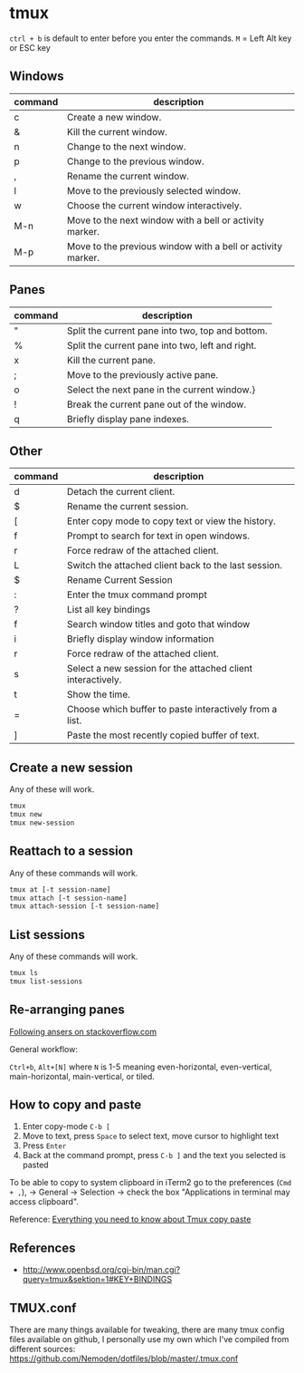 tmux
====

`ctrl + b` is default to enter before you enter the commands. `M` = Left Alt key
or ESC key

## Windows

| command | description                                                 |
|---------|-------------------------------------------------------------|
| c       | Create a new window.                                        |
| &       | Kill the current window.                                    |
| n       | Change to the next window.                                  |
| p       | Change to the previous window.                              |
| ,       | Rename the current window.                                  |
| l       | Move to the previously selected window.                     |
| w       | Choose the current window interactively.                    |
| M-n     | Move to the next window with a bell or activity marker.     |
| M-p     | Move to the previous window with a bell or activity marker. |

## Panes

| command | description                                      |
|---------|--------------------------------------------------|
| "       | Split the current pane into two, top and bottom. |
| %       | Split the current pane into two, left and right. |
| x       | Kill the current pane.                           |
| ;       | Move to the previously active pane.              |
| o       | Select the next pane in the current window.}     |
| !       | Break the current pane out of the window.        |
| q       | Briefly display pane indexes.                    |

## Other

| command | description                                                 |
|---------|-------------------------------------------------------------|
| d       | Detach the current client.                                  |
| $       | Rename the current session.                                 |
| [       | Enter copy mode to copy text or view the history.           |
| f       | Prompt to search for text in open windows.                  |
| r       | Force redraw of the attached client.                        |
| L       | Switch the attached client back to the last session.        |
| $       | Rename Current Session                                      |
| :       | Enter the tmux command prompt                               |
| ?       | List all key bindings                                       |
| f       | Search window titles and goto that window                   |
| i       | Briefly display window information                          |
| r       | Force redraw of the attached client.                        |
| s       | Select a new session for the attached client interactively. |
| t       | Show the time.                                              |
| =       | Choose which buffer to paste interactively from a list.     |
| ]       | Paste the most recently copied buffer of text.              |

## Create a new session

Any of these will work.

```bash
tmux
tmux new
tmux new-session
```

## Reattach to a session

Any of these commands will work.

```bash
tmux at [-t session-name]
tmux attach [-t session-name]
tmux attach-session [-t session-name]
```

## List sessions

Any of these commands will work.

```bash
tmux ls
tmux list-sessions
```

## Re-arranging panes

[Following ansers on stackoverflow.com](https://unix.stackexchange.com/questions/124310/how-to-add-a-horizontal-split-to-tmux-window-that-spans-the-whole-width-of-the-p)

General workflow:

`Ctrl+b`, `Alt+[N]` where `N` is 1-5 meaning even-horizontal, even-vertical, main-horizontal, main-vertical, or tiled.

## How to copy and paste

1. Enter copy-mode `C-b [`
2. Move to text, press `Space` to select text, move cursor to highlight text
3. Press `Enter`
4. Back at the command prompt, press `C-b ]` and the text you selected is pasted

To be able to copy to system clipboard in iTerm2 go to the preferences (`Cmd + ,`), -> General -> Selection -> check the box "Applications in terminal may access clipboard".

Reference: [Everything you need to know about Tmux copy paste](http://www.rushiagr.com/blog/2016/06/16/everything-you-need-to-know-about-tmux-copy-pasting/)

## References

* http://www.openbsd.org/cgi-bin/man.cgi?query=tmux&sektion=1#KEY+BINDINGS

## TMUX.conf

There are many things available for tweaking, there are many tmux config files available on github, I personally use my own which I've compiled from different sources: https://github.com/Nemoden/dotfiles/blob/master/.tmux.conf

